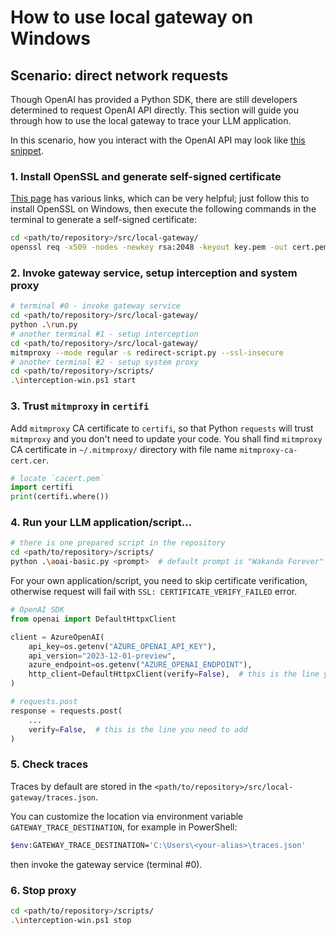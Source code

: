 # How to use local gateway on Windows

## Scenario: direct network requests

Though OpenAI has provided a Python SDK, there are still developers determined to request OpenAI API directly. This section will guide you through how to use the local gateway to trace your LLM application.

In this scenario, how you interact with the OpenAI API may look like [this snippet](./scripts/aoai-requests.py).

### 1. Install OpenSSL and generate self-signed certificate

[This page](https://slproweb.com/products/Win32OpenSSL.html) has various links, which can be very helpful; just follow this to install OpenSSL on Windows, then execute the following commands in the terminal to generate a self-signed certificate:

```bash
cd <path/to/repository>/src/local-gateway/
openssl req -x509 -nodes -newkey rsa:2048 -keyout key.pem -out cert.pem -days 365 -config openssl.cnf
```

### 2. Invoke gateway service, setup interception and system proxy

```bash
# terminal #0 - invoke gateway service
cd <path/to/repository>/src/local-gateway/
python .\run.py
# another terminal #1 - setup interception
cd <path/to/repository>/src/local-gateway/
mitmproxy --mode regular -s redirect-script.py --ssl-insecure
# another terminal #2 - setup system proxy
cd <path/to/repository>/scripts/
.\interception-win.ps1 start
```

### 3. Trust `mitmproxy` in `certifi`

Add `mitmproxy` CA certificate to `certifi`, so that Python `requests` will trust `mitmproxy` and you don't need to update your code. You shall find `mitmproxy` CA certificate in `~/.mitmproxy/` directory with file name `mitmproxy-ca-cert.cer`.

```python
# locate `cacert.pem`
import certifi
print(certifi.where())
```

### 4. Run your LLM application/script...

```bash
# there is one prepared script in the repository
cd <path/to/repository>/scripts/
python .\aoai-basic.py <prompt>  # default prompt is "Wakanda Forever"
```

For your own application/script, you need to skip certificate verification, otherwise request will fail with `SSL: CERTIFICATE_VERIFY_FAILED` error.

```python
# OpenAI SDK
from openai import DefaultHttpxClient

client = AzureOpenAI(
    api_key=os.getenv("AZURE_OPENAI_API_KEY"),
    api_version="2023-12-01-preview",
    azure_endpoint=os.getenv("AZURE_OPENAI_ENDPOINT"),
    http_client=DefaultHttpxClient(verify=False),  # this is the line you need to add
)

# requests.post
response = requests.post(
    ...
    verify=False,  # this is the line you need to add
)
```

### 5. Check traces

Traces by default are stored in the `<path/to/repository>/src/local-gateway/traces.json`.

You can customize the location via environment variable `GATEWAY_TRACE_DESTINATION`, for example in PowerShell:

```bash
$env:GATEWAY_TRACE_DESTINATION='C:\Users\<your-alias>\traces.json'
```

then invoke the gateway service (terminal #0).

### 6. Stop proxy

```bash
cd <path/to/repository>/scripts/
.\interception-win.ps1 stop
```
